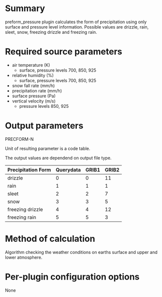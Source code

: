# Summary

preform_pressure plugin calculates the form of precipitation using only surface and pressure level information. Possible values are drizzle, rain, sleet, snow, freezing drizzle and freezing rain.

# Required source parameters

* air temperature (K)
    * surface, pressure levels 700, 850, 925
* relative humidity (%)
    * surface, pressure levels 700, 850, 925
* snow fall rate (mm/h)
* precipitation rate (mm/h)
* surface pressure (Pa)
* vertical velocity (m/s)
    * pressure levels 850, 925

# Output parameters

PRECFORM-N

Unit of resulting parameter is a code table.

The output values are dependend on output file type.

| Precipitation Form | Querydata | GRIB1 | GRIB2 |
|---|---|---|---|
| drizzle | 0 | 0 | 11 | 
| rain  | 1 | 1 | 1 |
| sleet  | 2 | 2 | 7 | 
| snow | 3 | 3 | 5 | 
| freezing drizzle | 4 | 4 | 12 | 
| freezing rain | 5 | 5 | 3 | 


# Method of calculation

Algorithm checking the weather conditions on earths surface and upper and lower atmosphere.

# Per-plugin configuration options

None
